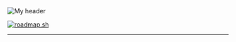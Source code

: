 <picture>
 <source media="(prefers-color-scheme: dark)" srcset="https://i.pinimg.com/564x/4d/a9/dc/4da9dcb8bbbdffbacedb93642a2f34d9.jpg">
 <source media="(prefers-color-scheme: light)" srcset="https://i.pinimg.com/564x/ac/aa/cd/acaacd5508c4b841d3dcacc1a0a8c6f1.jpg">
 <img alt="My header" src="https://i1.sndcdn.com/visuals-000008416526-cC7W6A-t2480x520.jpg">
</picture>

[![roadmap.sh](https://api.roadmap.sh/v1-badge/wide/64d426a9aa497d7fa51e32ef?variant=dark&roadmaps=frontend%2Cbackend)](https://roadmap.sh)


---

<!--
**cchaantaall/cchaantaall** is a ✨ _special_ ✨ repository because its `README.md` (this file) appears on your GitHub profile.

Here are some ideas to get you started:

- 🔭 I’m currently working on ...
- 🌱 I’m currently learning ...
- 👯 I’m looking to collaborate on ...
- 🤔 I’m looking for help with ...
- 💬 Ask me about ...
- 📫 How to reach me: ...
- 😄 Pronouns: ...
- ⚡ Fun fact: ...
-->
